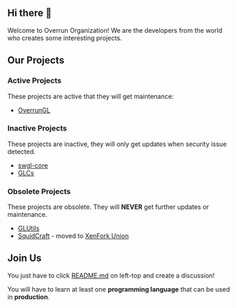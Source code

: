 ## Hi there 👋

Welcome to Overrun Organization! We are the developers from the world who creates some interesting projects.

## Our Projects

### Active Projects

These projects are active that they will get maintenance:

- [OverrunGL](https://github.com/Over-Run/overrungl)

### Inactive Projects

These projects are inactive, they will only get updates when security issue detected.

- [swgl-core](https://github.com/Over-Run/swgl-core)
- [GLCs](https://github.com/Over-Run/GLCs)

### Obsolete Projects

These projects are obsolete. They will **NEVER** get further updates or maintenance.

- [GLUtils](https://github.com/Over-Run/GLUtils)
- [SquidCraft](https://github.com/Over-Run/SquidCraft) - moved to [XenFork Union](https://github.com/XenFork/SquidCraft)

## Join Us

You just have to click [README.md](https://github.com/Over-Run/.github/tree/main/profile/README.md) on left-top and create a discussion!

You will have to learn at least one **programming language** that can be used in **production**.

<!--

**Here are some ideas to get you started:**

🙋‍♀️ A short introduction - what is your organization all about?
🌈 Contribution guidelines - how can the community get involved?
👩‍💻 Useful resources - where can the community find your docs? Is there anything else the community should know?
🍿 Fun facts - what does your team eat for breakfast?
🧙 Remember, you can do mighty things with the power of [Markdown](https://docs.github.com/github/writing-on-github/getting-started-with-writing-and-formatting-on-github/basic-writing-and-formatting-syntax)
-->
